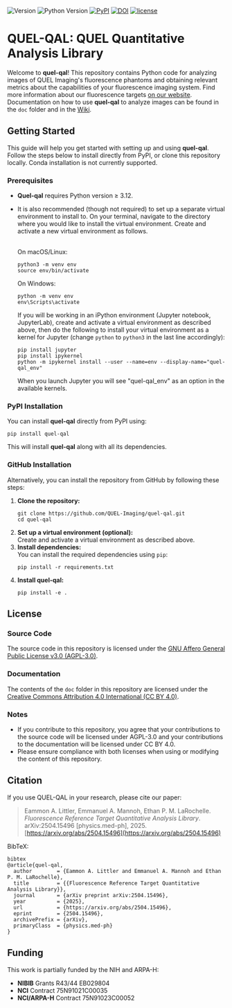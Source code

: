 ![Version](https://img.shields.io/badge/version-0.2.5-blue)
![Python Version](https://img.shields.io/badge/python-3.12-green)
[![PyPI](https://img.shields.io/pypi/v/quel-qal?color=green)](https://pypi.org/project/quel-qal/)
[![DOI](https://img.shields.io/badge/DOI-10.48550/arXiv.2504.15496-blue.svg)](https://doi.org/10.48550/arXiv.2504.15496)
[![license](https://img.shields.io/badge/license-AGPL%20V3-blue)](https://github.com/QUEL-Imaging/quel-qal/blob/main/LICENSE)
# QUEL-QAL: QUEL Quantitative Analysis Library
Welcome to **quel-qal**! This repository contains Python code for analyzing images of QUEL Imaging's fluorescence phantoms and obtaining relevant metrics about the capabilities of your fluorescence imaging system. Find more information about our fluorescence targets [on our website](https://shop.quelimaging.com/resources/). Documentation on how to use **quel-qal** to analyze images can be found in the `doc` folder and in the [Wiki](https://github.com/QUEL-Imaging/quel-qal/wiki).

## Getting Started
This guide will help you get started with setting up and using **quel-qal**. Follow the steps below to install directly from PyPI, or clone this repository locally. Conda installation is not currently supported.

### Prerequisites
- **Quel-qal** requires Python version ≥ 3.12.
- It is also recommended (though not required) to set up a separate virtual environment to install to. On your terminal, navigate to the directory where you would like to install the virtual environment. Create and activate a new virtual environment as follows.</br></br>

  On macOS/Linux:
  ```
  python3 -m venv env
  source env/bin/activate
  ```
  On Windows:
  ```
  python -m venv env
  env\Scripts\activate
  ```
  If you will be working in an iPython environment (Jupyter notebook, JupyterLab), create and activate a virtual environment as described above, then do the following to install your virtual environment as a kernel for Jupyter (change `python` to `python3` in the last line accordingly):
  ```
  pip install jupyter
  pip install ipykernel
  python -m ipykernel install --user --name=env --display-name="quel-qal_env"
  ```
  When you launch Jupyter you will see "quel-qal_env" as an option in the available kernels.

### PyPI Installation
You can install **quel-qal** directly from PyPI using:
```
pip install quel-qal
```
This will install **quel-qal** along with all its dependencies.

### GitHub Installation
Alternatively, you can install the repository from GitHub by following these steps:
1. **Clone the repository:**
    ```
    git clone https://github.com/QUEL-Imaging/quel-qal.git
    cd quel-qal
    ```
2. **Set up a virtual environment (optional):**</br>
    Create and activate a virtual environment as described above.
3. **Install dependencies:**</br>
    You can install the required dependencies using `pip`:
    ```
    pip install -r requirements.txt
    ```
4. **Install quel-qal:**</br>
    ```
    pip install -e .
    ```

## License

### Source Code
The source code in this repository is licensed under the [GNU Affero General Public License v3.0 (AGPL-3.0)](https://www.gnu.org/licenses/agpl-3.0.html). 

### Documentation
The contents of the `doc` folder in this repository are licensed under the [Creative Commons Attribution 4.0 International (CC BY 4.0)](https://creativecommons.org/licenses/by/4.0/). 

### Notes
- If you contribute to this repository, you agree that your contributions to the source code will be licensed under AGPL-3.0 and your contributions to the documentation will be licensed under CC BY 4.0.
- Please ensure compliance with both licenses when using or modifying the content of this repository.

## Citation

If you use QUEL-QAL in your research, please cite our paper:

> Eammon A. Littler, Emmanuel A. Mannoh, Ethan P. M. LaRochelle. *Fluorescence Reference Target Quantitative Analysis Library*. arXiv:2504.15496 [physics.med-ph], 2025. [https://arxiv.org/abs/2504.15496](https://arxiv.org/abs/2504.15496)

BibTeX:
```
bibtex
@article{quel-qal,
  author        = {Eammon A. Littler and Emmanuel A. Mannoh and Ethan P. M. LaRochelle},
  title         = {{Fluorescence Reference Target Quantitative Analysis Library}},
  journal       = {arXiv preprint arXiv:2504.15496},
  year          = {2025},
  url           = {https://arxiv.org/abs/2504.15496},
  eprint        = {2504.15496},
  archivePrefix = {arXiv},
  primaryClass  = {physics.med-ph}
}
```

## Funding
This work is partially funded by the NIH and ARPA-H:
- **NIBIB** Grants R43/44 EB029804
- **NCI** Contract 75N91021C00035
- **NCI/ARPA-H** Contract 75N91023C00052
